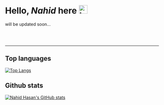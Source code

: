 # Hello, _Nahid_ here <img src="https://user-images.githubusercontent.com/1303154/88677602-1635ba80-d120-11ea-84d8-d263ba5fc3c0.gif" width="28px" alt="hi">

will be updated soon...

<br /><br />

---

## Top languages

[![Top Langs](https://github-readme-stats.vercel.app/api/top-langs/?username=nahidhasan98&layout=compact&theme=tokyonight&langs_count=6)](https://github.com/nahidhasan98?tab=repositories)


## **Github stats**

[![Nahid Hasan's GitHub stats](https://github-readme-stats.vercel.app/api?username=nahidhasan98&show_icons=true&hide=contribs,prs&theme=tokyonight)](https://github.com/nahidhasan98?tab=repositories)
